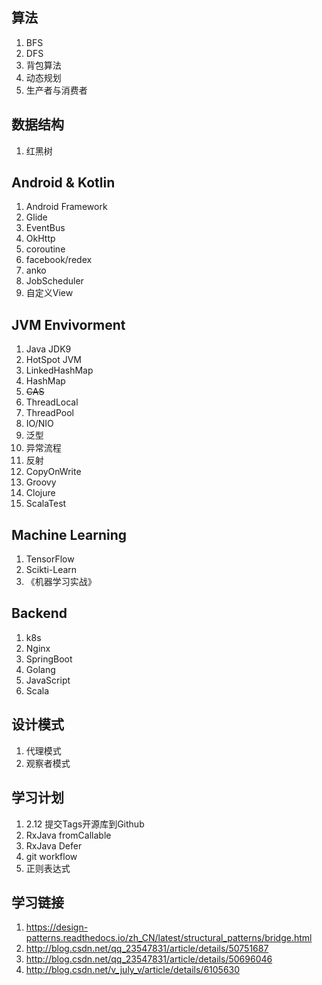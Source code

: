 ## 算法

1. BFS
2. DFS
3. 背包算法
4. 动态规划
5. 生产者与消费者
 


## 数据结构

1. 红黑树



## Android & Kotlin
1. Android Framework
2. Glide
3. EventBus
4. OkHttp
5. coroutine
6. facebook/redex
7. anko
8. JobScheduler
9. 自定义View


## JVM Envivorment

1. Java JDK9
2. HotSpot JVM
3. LinkedHashMap
4. HashMap
5. ~~CAS~~
6. ThreadLocal
7. ThreadPool
8. IO/NIO
9. 泛型
10. 异常流程
11. 反射
12. CopyOnWrite
13. Groovy
14. Clojure
15. ScalaTest



## Machine Learning

1. TensorFlow
2. Scikti-Learn
3. 《机器学习实战》




## Backend

1. k8s
2. Nginx
3. SpringBoot
4. Golang
5. JavaScript
6. Scala



## 设计模式

1. 代理模式
2. 观察者模式




## 学习计划

1. 2.12 提交Tags开源库到Github
2. RxJava fromCallable
3. RxJava Defer
4. git workflow
5. 正则表达式


## 学习链接

1. https://design-patterns.readthedocs.io/zh_CN/latest/structural_patterns/bridge.html
2. http://blog.csdn.net/qq_23547831/article/details/50751687
3. http://blog.csdn.net/qq_23547831/article/details/50696046
4. http://blog.csdn.net/v_july_v/article/details/6105630



